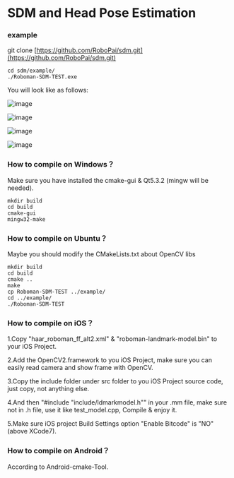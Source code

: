 # SDM and Head Pose Estimation

### example

git clone [https://github.com/RoboPai/sdm.git](https://github.com/RoboPai/sdm.git)

    cd sdm/example/
    ./Roboman-SDM-TEST.exe

You will look like as follows:

![image](https://github.com/RoboPai/sdm/raw/master/example/1.jpg)

![image](https://github.com/RoboPai/sdm/raw/master/example/2.jpg)

![image](https://github.com/RoboPai/sdm/raw/master/example/3.jpg)

![image](https://github.com/RoboPai/sdm/raw/master/example/4.jpg)

### How to compile on Windows？

Make sure you have installed the cmake-gui & Qt5.3.2 (mingw will be needed).

	mkdir build
	cd build
	cmake-gui
	mingw32-make

### How to compile on Ubuntu？

Maybe you should modify the CMakeLists.txt about OpenCV libs

	mkdir build
	cd build
	cmake ..
	make
	cp Roboman-SDM-TEST ../example/
	cd ../example/
	./Roboman-SDM-TEST

### How to compile on iOS？
1.Copy "haar_roboman_ff_alt2.xml" & "roboman-landmark-model.bin" to your iOS Project.

2.Add the OpenCV2.framework to you iOS Project, make sure you can easily read camera and show frame with OpenCV. 

3.Copy the include folder under src folder to you iOS Project source code, just copy, not anything else.

4.And then "#include "include/ldmarkmodel.h"" in your .mm file, make sure not in .h file, use it like test_model.cpp, Compile & enjoy it.

5.Make sure iOS project Build Settings option "Enable Bitcode" is "NO" (above XCode7).

### How to compile on Android？

According to Android-cmake-Tool.
